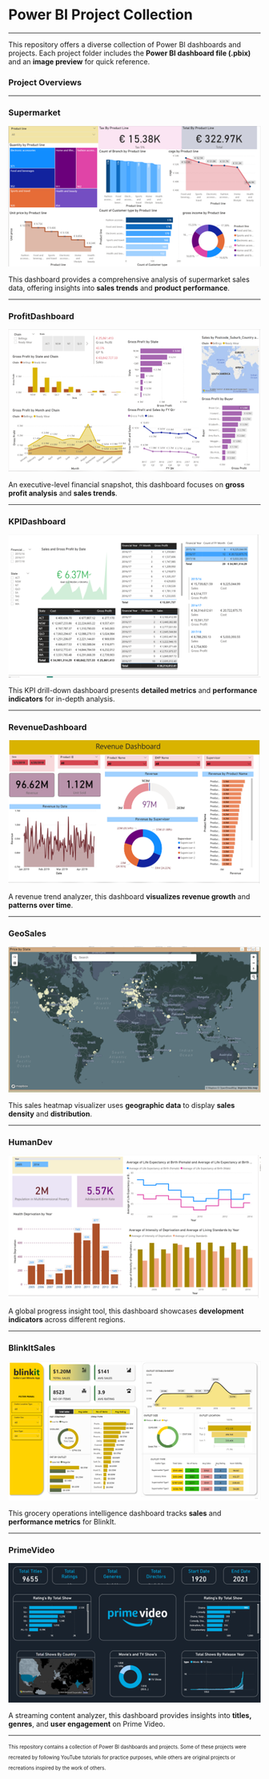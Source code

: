 # Power BI Project Collection

---
This repository offers a diverse collection of Power BI dashboards and projects. Each project folder includes the **Power BI dashboard file (.pbix)** and an **image preview** for quick reference.

### Project Overviews

---

### Supermarket

![Supermarket Dashboard](Supermarket/supermarket_preview.png)

This dashboard provides a comprehensive analysis of supermarket sales data, offering insights into **sales trends** and **product performance**.

---

### ProfitDashboard

![ProfitDashboard](ProfitDashboard/profitdashboard_preview.png)

An executive-level financial snapshot, this dashboard focuses on **gross profit analysis** and **sales trends**.

---

### KPIDashboard

![KPIDashboard](KPIDashboard/kpidashboard_preview.png)

This KPI drill-down dashboard presents **detailed metrics** and **performance indicators** for in-depth analysis.

---

### RevenueDashboard

![RevenueDashboard](RevenueDashboard/revenuedashboard_preview.png)

A revenue trend analyzer, this dashboard **visualizes revenue growth** and **patterns over time**.

---

### GeoSales

![GeoSales](GeoSales/geosales_preview.png)

This sales heatmap visualizer uses **geographic data** to display **sales density** and **distribution**.

---

### HumanDev

![HumanDev](HumanDev/humandev_preview.png)

A global progress insight tool, this dashboard showcases **development indicators** across different regions.

---

### BlinkItSales

![BlinkItSales](BlinkItSales/blinkitsales_preview.png)

This grocery operations intelligence dashboard tracks **sales** and **performance metrics** for BlinkIt.

---

### PrimeVideo

![PrimeVideo](PrimeVideo/primevideo_preview.png)

A streaming content analyzer, this dashboard provides insights into **titles, genres**, and **user engagement** on Prime Video.

---
<sub><sup>This repository contains a collection of Power BI dashboards and projects. Some of these projects were recreated by following YouTube tutorials for practice purposes, while others are original projects or recreations inspired by the work of others.</sup></sub>
